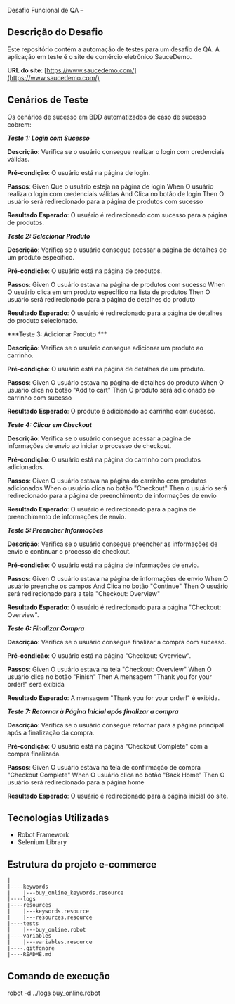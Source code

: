  Desafio Funcional de QA – 

## Descrição do Desafio
Este repositório contém a automação de testes para um desafio de QA. A aplicação em teste é o site de comércio eletrônico SauceDemo.

**URL do site**: [https://www.saucedemo.com/](https://www.saucedemo.com/)

## Cenários de Teste
Os cenários de sucesso em BDD automatizados de caso de sucesso cobrem:

***Teste 1: Login com Sucesso***

**Descrição**: Verifica se o usuário consegue realizar o login com credenciais válidas.

**Pré-condição**: O usuário está na página de login.

**Passos**:
    Given Que o usuário esteja na página de login
    When O usuário realiza o login com credenciais válidas
    And Clica no botão de login
    Then O usuário será redirecionado para a página de produtos com sucesso

**Resultado Esperado**: O usuário é redirecionado com sucesso para a página de produtos.

***Teste 2: Selecionar Produto***

**Descrição**: Verifica se o usuário consegue acessar a página de detalhes de um produto específico.

**Pré-condição**: O usuário está na página de produtos.

**Passos**:
    Given O usuário estava na página de produtos com sucesso
    When O usuário clica em um produto específico na lista de produtos
    Then O usuário será redirecionado para a página de detalhes do produto


**Resultado Esperado**: O usuário é redirecionado para a página de detalhes do produto selecionado.

***Teste 3: Adicionar Produto ***

**Descrição**: Verifica se o usuário consegue adicionar um produto ao carrinho.

**Pré-condição**: O usuário está na página de detalhes de um produto.

**Passos**:
    Given O usuário estava na página de detalhes do produto
    When O usuário clica no botão "Add to cart"
    Then O produto será adicionado ao carrinho com sucesso

**Resultado Esperado**: O produto é adicionado ao carrinho com sucesso.

***Teste 4: Clicar em Checkout***

**Descrição**: Verifica se o usuário consegue acessar a página de informações de envio ao iniciar o processo de checkout.

**Pré-condição**: O usuário está na página do carrinho com produtos adicionados.

**Passos**:
    Given O usuário estava na página do carrinho com produtos adicionados
    When o usuário clica no botão "Checkout"
    Then o usuário será redirecionado para a página de preenchimento de informações de envio

**Resultado Esperado**: O usuário é redirecionado para a página de preenchimento de informações de envio.

***Teste 5: Preencher Informações***

**Descrição**: Verifica se o usuário consegue preencher as informações de envio e continuar o processo de checkout.

**Pré-condição**: O usuário está na página de informações de envio.

**Passos**:
    Given O usuário estava na página de informações de envio
    When O usuário preenche os campos 
    And Clica no botão "Continue"
    Then O usuário será redirecionado para a tela "Checkout: Overview"

**Resultado Esperado**: O usuário é redirecionado para a página "Checkout: Overview".

***Teste 6: Finalizar Compra***

**Descrição**: Verifica se o usuário consegue finalizar a compra com sucesso.

**Pré-condição**: O usuário está na página "Checkout: Overview".

**Passos**:
    Given O usuário estava na tela "Checkout: Overview"
    When O usuário clica no botão "Finish"
    Then A mensagem "Thank you for your order!" será exibida

**Resultado Esperado**: A mensagem "Thank you for your order!" é exibida.


***Teste 7: Retornar à Página Inicial após finalizar a compra***

**Descrição**: Verifica se o usuário consegue retornar para a página principal após a finalização da compra.

**Pré-condição**: O usuário está na página "Checkout Complete" com a compra finalizada.

**Passos**:
    Given O usuário estava na tela de confirmação de compra "Checkout Complete"
    When O usuário clica no botão "Back Home"
    Then O usuário será redirecionado para a página home

**Resultado Esperado**: O usuário é redirecionado para a página inicial do site.

## Tecnologias Utilizadas
- Robot Framework
- Selenium Library


## Estrutura do projeto e-commerce
    |
    |----keywords
    |    |---buy_online_keywords.resource
    |----logs
    |----resources
    |    |---keywords.resource
    |    |---resources.resource
    |----tests
    |    |---buy_online.robot
    |----variables
    |    |---variables.resource
    |----.gitfgnore
    |----README.md



## Comando de execução

robot -d ../logs buy_online.robot
